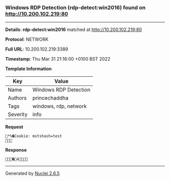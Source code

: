 ### Windows RDP Detection (rdp-detect:win2016) found on http://10.200.102.219:80
---
**Details**: **rdp-detect:win2016**  matched at http://10.200.102.219:80

**Protocol**: NETWORK

**Full URL**: 10.200.102.219:3389

**Timestamp**: Thu Mar 31 21:16:00 +0100 BST 2022

**Template Information**

| Key | Value |
|---|---|
| Name | Windows RDP Detection |
| Authors | princechaddha |
| Tags | windows, rdp, network |
| Severity | info |

**Request**

```http
  *%�     Cookie: mstshash=test
     
```

**Response**

```http
  �  4     
```


---
Generated by [Nuclei 2.6.5](https://github.com/projectdiscovery/nuclei)